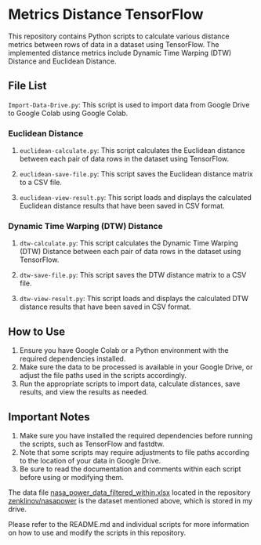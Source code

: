 # Metrics Distance TensorFlow

This repository contains Python scripts to calculate various distance metrics between rows of data in a dataset using TensorFlow. The implemented distance metrics include Dynamic Time Warping (DTW) Distance and Euclidean Distance.

## File List

`Import-Data-Drive.py`: This script is used to import data from Google Drive to Google Colab using Google Colab.

### Euclidean Distance

1. `euclidean-calculate.py`: This script calculates the Euclidean distance between each pair of data rows in the dataset using TensorFlow.

2. `euclidean-save-file.py`: This script saves the Euclidean distance matrix to a CSV file.

3. `euclidean-view-result.py`: This script loads and displays the calculated Euclidean distance results that have been saved in CSV format.

### Dynamic Time Warping (DTW) Distance

1. `dtw-calculate.py`: This script calculates the Dynamic Time Warping (DTW) Distance between each pair of data rows in the dataset using TensorFlow.

2. `dtw-save-file.py`: This script saves the DTW distance matrix to a CSV file.

3. `dtw-view-result.py`: This script loads and displays the calculated DTW distance results that have been saved in CSV format.

## How to Use

1. Ensure you have Google Colab or a Python environment with the required dependencies installed.
2. Make sure the data to be processed is available in your Google Drive, or adjust the file paths used in the scripts accordingly.
3. Run the appropriate scripts to import data, calculate distances, save results, and view the results as needed.

## Important Notes

1. Make sure you have installed the required dependencies before running the scripts, such as TensorFlow and fastdtw.
2. Note that some scripts may require adjustments to file paths according to the location of your data in Google Drive.
3. Be sure to read the documentation and comments within each script before using or modifying them.

The data file [nasa_power_data_filtered_within.xlsx](https://github.com/zenklinov/nasapower/blob/main/nasa_power_data_filtered_within.xlsx) located in the repository [zenklinov/nasapower](https://github.com/zenklinov/nasapower) is the dataset mentioned above, which is stored in my drive.

Please refer to the README.md and individual scripts for more information on how to use and modify the scripts in this repository.
